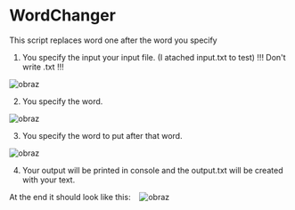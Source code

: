 # WordChanger
This script replaces word one after the word you specify

1. You specify the input your input file. (I atached input.txt to test) !!! Don't write .txt !!!

![obraz](https://user-images.githubusercontent.com/60445182/116047901-dd0d8500-a674-11eb-9eab-829a82fb131f.png)

2. You specify the word.
 
![obraz](https://user-images.githubusercontent.com/60445182/116051981-7ccd1200-a679-11eb-9afd-6a8de3df49f9.png)

3. You specify the word to put after that word.

![obraz](https://user-images.githubusercontent.com/60445182/116056986-a76d9980-a67e-11eb-8dac-ed2e99e629a3.png)

4. Your output will be printed in console and the output.txt will be created with your text.
  

At the end it should look like this:
  
![obraz](https://user-images.githubusercontent.com/60445182/116057036-b2282e80-a67e-11eb-9d8a-98de5724a056.png)
